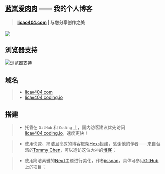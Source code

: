 ## [蓝岚爱肉肉](http://licao404.com/) —— 我的个人博客

>#### [licao404.com](http://licao404.com/) | 与您分享创作之美


![](http://7xrvo9.com1.z0.glb.clouddn.com/%E5%88%9B%E4%BD%9C%E4%B9%8B%E7%BE%8E.jpg)

## 浏览器支持

![浏览器支持](http://7xrvo9.com1.z0.glb.clouddn.com/%E6%B5%8F%E8%A7%88%E5%99%A8%E6%94%AF%E6%8C%81.png)


## 域名

 >- [licao404.com](http://licao404.com/)
 >- [licao404.coding.io](http://licao404.coding.io/)


## 搭建

>- 托管在 `GitHub` 和 `Coding` 上，国内访客建议优先访问  [licao404.coding.io](http://licao404.coding.io/)，速度更快！


>- 使用快速、简洁且高效的博客框架[Hexo](https://hexo.io/zh-cn/)搭建，感谢他的作者——来自台湾的[Tommy Chen](https://github.com/tommy351)，可以造访这位大神的[博客](https://zespia.tw/)；


>- 使用简洁素雅的[NexT](http://theme-next.iissnan.com/)主题进行美化，作者[iissnan](https://github.com/iissnan)，具体可参见[GitHub](https://github.com/iissnan/hexo-theme-next)上的项目；
